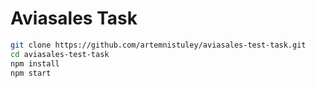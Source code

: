 # Aviasales Task

```sh
git clone https://github.com/artemnistuley/aviasales-test-task.git
cd aviasales-test-task
npm install
npm start
```
